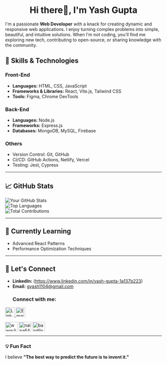 
<h1 align="center">Hi there👋, I'm Yash Gupta</h1>



I'm a passionate **Web Developer** with a knack for creating dynamic and responsive web applications. I enjoy turning complex problems into simple, beautiful, and intuitive solutions. When I'm not coding, you'll find me exploring new tech, contributing to open-source, or sharing knowledge with the community.

## 🚀 Skills & Technologies

### Front-End
- **Languages:** HTML, CSS, JavaScript
- **Frameworks & Libraries:** React, Vite.js, Tailwind CSS
- **Tools:** Figma, Chrome DevTools

### Back-End
- **Languages:** Node.js
- **Frameworks:** Express.js
- **Databases:** MongoDB, MySQL, Firebase

### Others
- Version Control: Git, GitHub
- CI/CD: GitHub Actions, Netlify, Vercel
- Testing: Jest, Cypress

---

## 📈 GitHub Stats

![Your GitHub Stats](https://github-readme-stats.vercel.app/api?username=yash-1104github&show_icons=true&theme=radical)  
![Top Languages](https://github-readme-stats.vercel.app/api/top-langs/?username=yash-1104github&layout=compact&theme=radical)
<br>
![Total Contributions](https://github-readme-streak-stats.herokuapp.com/?user=yash-1104github&theme=radical)




---

## 🌱 Currently Learning
- Advanced React Patterns
- Performance Optimization Techniques

---

## 🤝 Let's Connect

- **LinkedIn:** (https://www.linkedin.com/in/yash-gupta-1a137b223)   
- **Email:** gyash1104@gmail.com  <h3 align="left">Connect with me:</h3>
<a href="https://www.linkedin.com/in/yash-gupta-1a137b223" target="_blank">
  <img src="https://cdn-icons-png.flaticon.com/512/174/174857.png" alt="LinkedIn" width="30" height="30">
</a>
<a href="mailto:gyash1104@gmail.com">
  <img src="https://cdn-icons-png.flaticon.com/512/732/732200.png" alt="Email" width="30" height="30">
</a>
<p align="left">
<a href="https://www.linkedin.com/in/yash-gupta-1a137b223" target="blank"><img align="center" src="https://raw.githubusercontent.com/yash-1104github/github-profile-readme-generator/master/src/images/icons/Social/linked-in-alt.svg" alt="www.linkedin.com/in/yash-gupta-1a137b223" height="30" width="40" /></a>
<a href="https://www.leetcode.com/naina64" target="blank"><img align="center" src="https://raw.githubusercontent.com/rahuldkjain/github-profile-readme-generator/master/src/images/icons/Social/leet-code.svg" alt="naina64" height="30" width="40" /></a>
<a href="https://auth.geeksforgeeks.org/user/bandilnut7x" target="blank"><img align="center" src="https://raw.githubusercontent.com/rahuldkjain/github-profile-readme-generator/master/src/images/icons/Social/geeks-for-geeks.svg" alt="bandilnut7x" height="30" width="40" /></a>
</p>
  

---

### 💡 Fun Fact
I believe **"The best way to predict the future is to invent it."**



